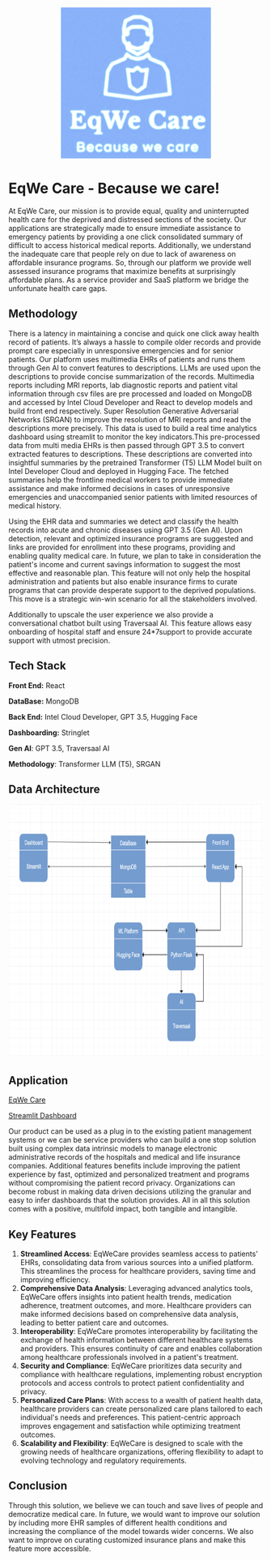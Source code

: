 
<p align="center">
  <img width="300" height="300" src="Logo.png">
</p>


# EqWe Care - Because we care!

At EqWe Care, our mission is to provide equal, quality and uninterrupted health care for the deprived and distressed sections of the society. Our applications are strategically made to ensure immediate assistance to emergency patients by providing a one click consolidated summary of difficult to access historical medical reports. Additionally, we understand the inadequate care that people rely on due to lack of awareness on affordable insurance programs. So, through our platform we provide well assessed insurance programs that maximize benefits at surprisingly affordable plans. As a service provider and SaaS platform we bridge the unfortunate health care gaps.



## Methodology

There is a latency in maintaining a concise and quick one click away health record of patients. It’s always a hassle to compile older records and provide prompt care especially in unresponsive emergencies and for senior patients. Our platform uses multimedia EHRs of patients and runs them through Gen AI to convert features to descriptions. LLMs are used upon the descriptions to provide concise summarization of the records. Multimedia reports including MRI reports, lab diagnostic reports and patient vital information through csv files are pre processed and loaded on MongoDB and accessed by Intel Cloud Developer and React to develop models and build front end respectively.  Super Resolution Generative Adversarial Networks (SRGAN) to improve the resolution of MRI reports and read the descriptions more precisely. This data is used to build a real time analytics dashboard using streamlit to monitor the key indicators.This pre-processed data from multi media EHRs is then passed through GPT 3.5 to convert extracted features to descriptions. These descriptions are converted into insightful summaries by the pretrained Transformer (T5) LLM Model built on Intel Developer Cloud and deployed in Hugging Face. The fetched summaries help the frontline medical workers to provide immediate assistance and make informed decisions in cases of unresponsive emergencies and unaccompanied senior patients with limited resources of medical history. 

Using the EHR data and summaries we detect and classify the health records into acute and chronic diseases using GPT 3.5 (Gen AI). Upon detection, relevant and optimized insurance programs are suggested and links are provided for enrollment into these programs, providing and enabling quality medical care. In future, we plan to take in consideration the patient's income and current savings  information to suggest the most effective and reasonable plan. This feature will not only help the hospital administration and patients but also enable insurance firms to curate programs that can provide desperate support to the deprived populations. This move is a strategic win-win scenario for all the stakeholders involved. 

Additionally to upscale the user experience we also provide a conversational chatbot built using Traversaal AI. This feature allows easy onboarding of hospital staff and ensure 24*7support to provide accurate support with utmost precision.

## Tech Stack

**Front End:** React

**DataBase:** MongoDB

**Back End:** Intel Cloud Developer, GPT 3.5, Hugging Face

**Dashboarding:** Stringlet

**Gen AI**: GPT 3.5, Traversaal AI

**Methodology**: Transformer LLM (T5), SRGAN

## Data Architecture
<p align="center">
  <img width="500" height="500" src="DA.png">
</p>

## Application

[EqWe Care](https://linktodocumentation)

[Streamlit Dashboard](http://dashboardeqwe.eqwecare.tech/)

Our product can be used as a plug in to the existing patient management systems or we can be service providers who can build a one stop solution built using complex data intrinsic models to manage electronic administrative records of the hospitals and medical and life insurance companies. Additional features benefits include improving the patient experience by fast, optimized and personalized treatment and programs without compromising the patient record privacy. Organizations can become robust in making data driven decisions utilizing the granular and easy to infer dashboards that the solution provides. All in all this solution comes with a positive, multifold impact, both tangible and intangible.

## Key Features

1. **Streamlined Access**: EqWeCare provides seamless access to patients' EHRs, consolidating data from various sources into a unified platform. This streamlines the process for healthcare providers, saving time and improving efficiency.
2. **Comprehensive Data Analysis**: Leveraging advanced analytics tools, EqWeCare offers insights into patient health trends, medication adherence, treatment outcomes, and more. Healthcare providers can make informed decisions based on comprehensive data analysis, leading to better patient care and outcomes.
3. **Interoperability**: EqWeCare promotes interoperability by facilitating the exchange of health information between different healthcare systems and providers. This ensures continuity of care and enables collaboration among healthcare professionals involved in a patient's treatment.
4. **Security and Compliance**: EqWeCare prioritizes data security and compliance with healthcare regulations, implementing robust encryption protocols and access controls to protect patient confidentiality and privacy.
5. **Personalized Care Plans**: With access to a wealth of patient health data, healthcare providers can create personalized care plans tailored to each individual's needs and preferences. This patient-centric approach improves engagement and satisfaction while optimizing treatment outcomes.
6. **Scalability and Flexibility**: EqWeCare is designed to scale with the growing needs of healthcare organizations, offering flexibility to adapt to evolving technology and regulatory requirements.

## Conclusion

Through this solution, we believe we can touch and save lives of people and democratize medical care. In future, we would want to improve our solution by including more EHR samples of different health conditions and increasing the compliance of the model towards wider concerns. We also want to improve on curating customized insurance plans and make this feature more accessible. 

